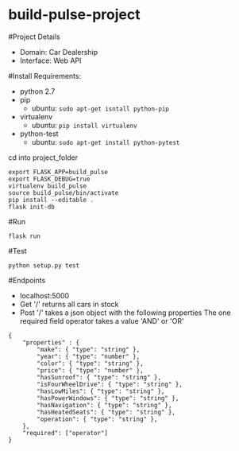 # build-pulse-project

#Project Details
  - Domain: Car Dealership
  - Interface: Web API


#Install
Requirements:
  - python 2.7
  - pip
    - ubuntu: ```sudo apt-get isntall python-pip```
  - virtualenv
    - ubuntu: ```pip install virtualenv```
  - python-test
    - ubuntu: ```sudo apt-get install python-pytest```

cd into project_folder

```
export FLASK_APP=build_pulse
export FLASK_DEBUG=true
virtualenv build_pulse
source build_pulse/bin/activate
pip install --editable .
flask init-db
```

#Run
```
flask run
```

#Test
```
python setup.py test
```

#Endpoints
- localhost:5000
- Get '/' returns all cars in stock
- Post '/' takes a json object with the following properties
The one required field operator takes a value 'AND' or 'OR'
```
{
    "properties" : {
        "make": { "type": "string" },
        "year": { "type": "number" },
        "color": { "type": "string" },
        "price": { "type": "number" },
        "hasSunroof": { "type": "string" },
        "isFourWheelDrive": { "type": "string" },
        "hasLowMiles": { "type": "string" },
        "hasPowerWindows": { "type": "string" },
        "hasNavigation": { "type": "string" },
        "hasHeatedSeats": { "type": "string" },
        "operation": { "type": "string" },
    },
    "required": ["operator"]
}
```

